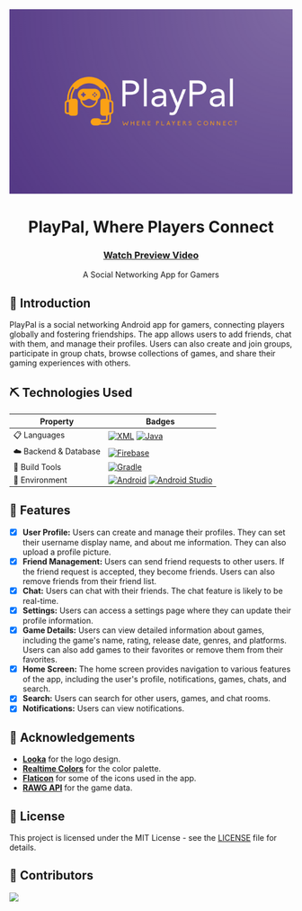 <div align="center">
    <img src="./assets/preview.png/">
    <h1>PlayPal, Where Players Connect</h1>
    <h3>
        <a href="./assets/preview.mp4">
        Watch Preview Video
        </a>
    </h3>
</div>
<div align="center">
    A Social Networking App for Gamers
</div>

## 🧐 Introduction <a name = "introduction"></a>

PlayPal is a social networking Android app for gamers, connecting players globally and fostering friendships. The app allows users to add friends, chat with them, and manage their profiles. Users can also create and join groups, participate in group chats, browse collections of games, and share their gaming experiences with others.

## ⛏️ Technologies Used

<table>
    <thead>
        <tr>
            <th>Property</th>
            <th>Badges</th>
        </tr>
    </thead>
    <tbody>
        <tr>
            <td>📋 Languages</td>
            <td>
                <a href="https://www.xml.com/"><img src="https://img.shields.io/badge/XML-%23009900.svg?&style=for-the-badge&logo=xml&logoColor=whitee" alt="XML"></a>
                <a href="https://www.java.com/en/"><img src="https://img.shields.io/badge/java-%23ED8B00.svg?style=for-the-badge&logo=openjdk&logoColor=white" alt="Java"></a>
            </td>
        </tr>
        <tr>
            <td>☁️ Backend & Database</td>
            <td>
                <a href="https://firebase.google.com/"><img src="https://img.shields.io/badge/firebase-%23039BE5.svg?style=for-the-badge&logo=firebase" alt="Firebase"></a>
            </td>
        </tr>
        <tr>
            <td>🔧 Build Tools</td>
            <td>
                <a href="https://gradle.org/"><img src="https://img.shields.io/badge/gradle-%2302303A.svg?style=for-the-badge&logo=gradle&logoColor=white" alt="Gradle"></a>
            </td>
        </tr>
        <tr>
            <td>🚀 Environment</td>
            <td>
                <a href="https://www.android.com/"><img src="https://img.shields.io/badge/Android-34A853.svg?style=for-the-badge&logo=Android&logoColor=white" alt="Android"></a>
                <a href="https://developer.android.com/studio"><img src="https://img.shields.io/badge/Android%20Studio-3DDC84.svg?style=for-the-badge&logo=Android-Studio&logoColor=white" alt="Android Studio"></a>
            </td>
        </tr>
    </tbody>
</table>

## 🎈 Features <a name="features"></a>

- [x] **User Profile:** Users can create and manage their profiles. They can set their username display name, and about me information. They can also upload a profile picture.
- [x] **Friend Management:** Users can send friend requests to other users. If the friend request is accepted, they become friends. Users can also remove friends from their friend list.
- [x] **Chat:** Users can chat with their friends. The chat feature is likely to be real-time.
- [x] **Settings:** Users can access a settings page where they can update their profile information.
- [x] **Game Details:** Users can view detailed information about games, including the game's name, rating, release date, genres, and platforms. Users can also add games to their favorites or remove them from their favorites.
- [x] **Home Screen:** The home screen provides navigation to various features of the app, including the user's profile, notifications, games, chats, and search.
- [x] **Search:** Users can search for other users, games, and chat rooms.
- [x] **Notifications:** Users can view notifications.

## 🙏 Acknowledgements <a name ="acknowledgements"></a>

- [**Looka**](https://looka.com/) for the logo design.
- [**Realtime Colors**](https://www.realtimecolors.com/) for the color palette.
- [**Flaticon**](https://www.flaticon.com/) for some of the icons used in the app.
- [**RAWG API**](https://rawg.io/apidocs) for the game data.

## 📄 License <a name="license"></a>

This project is licensed under the MIT License - see the [LICENSE](LICENSE) file for details.

## 🎉 Contributors <a name="contributors"></a>

<a href="https://github.com/OWNER/REPO/graphs/contributors">
  <img src="https://contrib.rocks/image?repo=MaorBezalel/PlayPal" />
</a>
